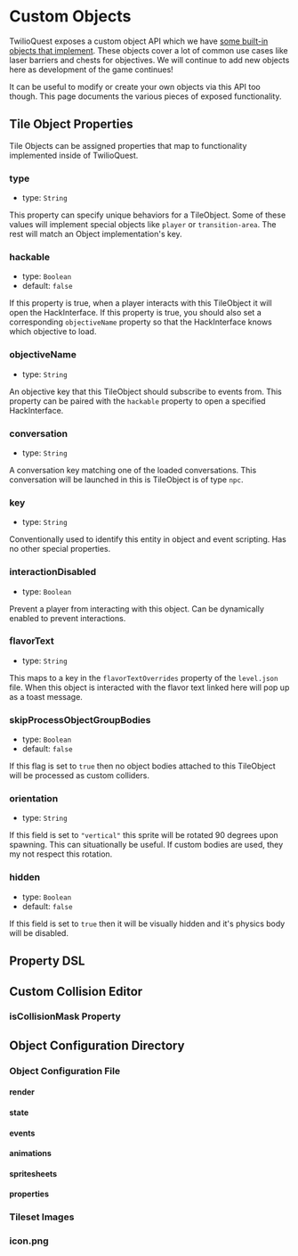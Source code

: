 # Custom Objects

TwilioQuest exposes a custom object API which we have [some built-in objects that implement](/extension-docs/api/objects). These objects cover a lot of common use cases like laser barriers and chests for objectives. We will continue to add new objects here as development of the game continues!

It can be useful to modify or create your own objects via this API too though. This page documents the various pieces of exposed functionality.

## Tile Object Properties

Tile Objects can be assigned properties that map to functionality implemented inside of TwilioQuest.

### type

- type: `String`

This property can specify unique behaviors for a TileObject. Some of these values will implement special objects like `player` or `transition-area`. The rest will match an Object implementation's key.

### hackable

- type: `Boolean`
- default: `false`

If this property is true, when a player interacts with this TileObject it will open the HackInterface. If this property is true, you should also set a corresponding `objectiveName` property so that the HackInterface knows which objective to load.

### objectiveName

- type: `String`

An objective key that this TileObject should subscribe to events from. This property can be paired with the `hackable` property to open a specified HackInterface.

### conversation

- type: `String`

A conversation key matching one of the loaded conversations. This conversation will be launched in this is TileObject is of type `npc`.

### key

- type: `String`

Conventionally used to identify this entity in object and event scripting. Has no other special properties.

### interactionDisabled

- type: `Boolean`

Prevent a player from interacting with this object. Can be dynamically enabled to prevent interactions.

### flavorText

- type: `String`

This maps to a key in the `flavorTextOverrides` property of the `level.json` file. When this object is interacted with the flavor text linked here will pop up as a toast message.

### skipProcessObjectGroupBodies

- type: `Boolean`
- default: `false`

If this flag is set to `true` then no object bodies attached to this TileObject will be processed as custom colliders.

### orientation

- type: `String`

If this field is set to `"vertical"` this sprite will be rotated 90 degrees upon spawning. This can situationally be useful. If custom bodies are used, they my not respect this rotation.

### hidden

- type: `Boolean`
- default: `false`

If this field is set to `true` then it will be visually hidden and it's physics body will be disabled.

## Property DSL

## Custom Collision Editor

### isCollisionMask Property

## Object Configuration Directory

### Object Configuration File

#### render

#### state

#### events

#### animations

#### spritesheets

#### properties

### Tileset Images

### icon.png
